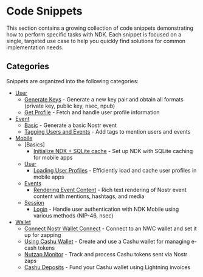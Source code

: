 # Code Snippets

This section contains a growing collection of code snippets demonstrating how to perform specific tasks with NDK. Each snippet is focused on a single, targeted use case to help you quickly find solutions for common implementation needs.

## Categories

Snippets are organized into the following categories:

- [User](./user/)
    - [Generate Keys](./user/generate-keys.md) - Generate a new key pair and obtain all formats (private key, public key, nsec, npub)
    - [Get Profile](./user/get-profile.md) - Fetch and handle user profile information
- [Event](./event/)
    - [Basic](./event/basic.md) - Generate a basic Nostr event
    - [Tagging Users and Events](./event/tagging-users-and-events.md) - Add tags to mention users and events
- [Mobile](./mobile/)
    - [Basics]
        - [Initialize NDK + SQLite cache](./mobile/ndk/initializing-ndk.md) - Set up NDK with SQLite caching for mobile apps
    - [User](./mobile/user/)
        - [Loading User Profiles](./mobile/user/loading-user-profiles.md) - Efficiently load and cache user profiles in mobile apps
    - [Events](./mobile/events/)
        - [Rendering Event Content](./mobile/events/rendering-event-content.md) - Rich text rendering of Nostr event content with mentions, hashtags, and media
    - [Session](./mobile/session/)
        - [Login](./mobile/session/login.md) - Handle user authentication with NDK Mobile using various methods (NIP-46, nsec)
- [Wallet](./wallet/)
    - [Connect Nostr Wallet Connect](./wallet/connect-nwc.md) - Connect to an NWC wallet and set it up for zapping
    - [Using Cashu Wallet](./wallet/using-cashu-wallet.md) - Create and use a Cashu wallet for managing e-cash tokens
    - [Nutzap Monitor](./wallet/nutzap-monitor.md) - Track and process Cashu tokens sent via Nostr zaps
    - [Cashu Deposits](./wallet/cashu-deposits.md) - Fund your Cashu wallet using Lightning invoices
